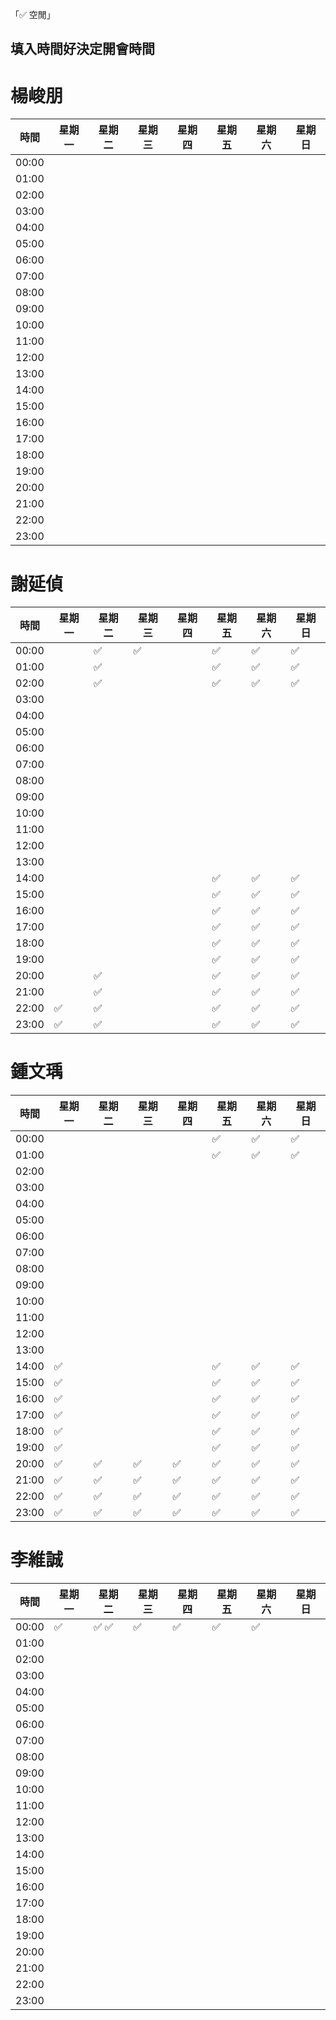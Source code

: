 「✅ 空閒」
## 填入時間好決定開會時間

# 楊峻朋	

| 時間  | 星期一 | 星期二 | 星期三 | 星期四 | 星期五 | 星期六 | 星期日 |
|------|--------|--------|--------|--------|--------|--------|--------|
| 00:00 |        |        |        |        |        |        |        |
| 01:00 |        |        |        |        |        |        |        |
| 02:00 |        |        |        |        |        |        |        |
| 03:00 |        |        |        |        |        |        |        |
| 04:00 |        |        |        |        |        |        |        |
| 05:00 |        |        |        |        |        |        |        |
| 06:00 |        |        |        |        |        |        |        |
| 07:00 |        |        |        |        |        |        |        |
| 08:00 |        |        |        |        |        |        |        |
| 09:00 |        |        |        |        |        |        |        |
| 10:00 |        |        |        |        |        |        |        |
| 11:00 |        |        |        |        |        |        |        |
| 12:00 |        |        |        |        |        |        |        |
| 13:00 |        |        |        |        |        |        |        |
| 14:00 |        |        |        |        |        |        |        |
| 15:00 |        |        |        |        |        |        |        |
| 16:00 |        |        |        |        |        |        |        |
| 17:00 |        |        |        |        |        |        |        |
| 18:00 |        |        |        |        |        |        |        |
| 19:00 |        |        |        |        |        |        |        |
| 20:00 |        |        |        |        |        |        |        |
| 21:00 |        |        |        |        |        |        |        |
| 22:00 |        |        |        |        |        |        |        |
| 23:00 |        |        |        |        |        |        |        |

# 謝延偵

| 時間  | 星期一 | 星期二 | 星期三 | 星期四 | 星期五 | 星期六 | 星期日 |
|------|--------|--------|--------|--------|--------|--------|--------|
| 00:00 |        |    ✅    |   ✅     |        |   ✅     |  ✅      |  ✅      |
| 01:00 |        |     ✅   |        |        |     ✅   |     ✅   |    ✅    |
| 02:00 |        |  ✅      |        |        |     ✅   |    ✅    |   ✅     |
| 03:00 |        |        |        |        |        |        |        |
| 04:00 |        |        |        |        |        |        |        |
| 05:00 |        |        |        |        |        |        |        |
| 06:00 |        |        |        |        |        |        |        |
| 07:00 |        |        |        |        |        |        |        |
| 08:00 |        |        |        |        |        |        |        |
| 09:00 |        |        |        |        |        |        |        |
| 10:00 |        |        |        |        |        |        |        |
| 11:00 |        |        |        |        |        |        |        |
| 12:00 |        |        |        |        |        |        |        |
| 13:00 |        |        |        |        |        |        |        |
| 14:00 |        |        |        |        |   ✅     |  ✅      | ✅       |
| 15:00 |        |        |        |        |     ✅   |    ✅    |    ✅    |
| 16:00 |        |        |        |        |    ✅    |    ✅    |  ✅      |
| 17:00 |        |        |        |        |      ✅  |      ✅  |     ✅   |
| 18:00 |        |        |        |        |   ✅    |  ✅      |  ✅      |
| 19:00 |        |        |        |        |       ✅ |    ✅    |  ✅      |
| 20:00 |        |    ✅    |        |        |    ✅    |   ✅     |    ✅    |
| 21:00 |        |      ✅  |        |        |   ✅     |     ✅   |    ✅    |
| 22:00 |    ✅    |    ✅    |        |        |  ✅      |     ✅   |   ✅     |
| 23:00 |    ✅    |     ✅   |        |        |     ✅   |   ✅     |     ✅   |

# 鍾文瑀

| 時間  | 星期一 | 星期二 | 星期三 | 星期四 | 星期五 | 星期六 | 星期日 |
|------|--------|--------|--------|--------|--------|--------|--------|
| 00:00 |        |        |        |        |    ✅    |   ✅     |    ✅    |
| 01:00 |        |        |        |        |    ✅    |   ✅     |    ✅    |
| 02:00 |        |        |        |        |        |        |        |
| 03:00 |        |        |        |        |        |        |        |
| 04:00 |        |        |        |        |        |        |        |
| 05:00 |        |        |        |        |        |        |        |
| 06:00 |        |        |        |        |        |        |        |
| 07:00 |        |        |        |        |        |        |        |
| 08:00 |        |        |        |        |        |        |        |
| 09:00 |        |        |        |        |        |        |        |
| 10:00 |        |        |        |        |        |        |        |
| 11:00 |        |        |        |        |        |        |        |
| 12:00 |        |        |        |        |        |        |        |
| 13:00 |        |        |        |        |        |        |        |
| 14:00 |    ✅    |        |        |        |    ✅    |    ✅    |    ✅    |
| 15:00 |    ✅    |        |        |        |    ✅    |    ✅    |    ✅    |
| 16:00 |    ✅    |        |        |        |    ✅    |    ✅    |    ✅    |
| 17:00 |    ✅    |        |        |        |    ✅    |    ✅    |    ✅    |
| 18:00 |    ✅    |        |        |        |    ✅    |    ✅    |    ✅    |
| 19:00 |    ✅    |        |        |        |    ✅    |    ✅    |    ✅    |
| 20:00 |    ✅    |    ✅    |    ✅    |    ✅    |    ✅    |    ✅    |    ✅    |
| 21:00 |    ✅    |    ✅    |    ✅    |    ✅    |    ✅    |    ✅    |    ✅    |
| 22:00 |    ✅    |    ✅    |    ✅    |    ✅    |    ✅    |    ✅    |    ✅    |
| 23:00 |    ✅    |    ✅    |    ✅    |    ✅    |    ✅    |    ✅    |    ✅    |

# 李維誠

| 時間  | 星期一 | 星期二 | 星期三 | 星期四 | 星期五 | 星期六 | 星期日 |
|------|--------|--------|--------|--------|--------|--------|--------|
| 00:00 |     ✅    | ✅     ✅  |    ✅  |   ✅   |   ✅    |  ✅     |        |
| 01:00 |        |        |        |        |        |        |        |
| 02:00 |        |        |        |        |        |        |        |
| 03:00 |        |        |        |        |        |        |        |
| 04:00 |        |        |        |        |        |        |        |
| 05:00 |        |        |        |        |        |        |        |
| 06:00 |        |        |        |        |        |        |        |
| 07:00 |        |        |        |        |        |        |        |
| 08:00 |        |        |        |        |        |        |        |
| 09:00 |        |        |        |        |        |        |        |
| 10:00 |        |        |        |        |        |        |        |
| 11:00 |        |        |        |        |        |        |        |
| 12:00 |        |        |        |        |        |        |        |
| 13:00 |        |        |        |        |        |        |        |
| 14:00 |        |        |        |        |        |        |        |
| 15:00 |        |        |        |        |        |        |        |
| 16:00 |        |        |        |        |        |        |        |
| 17:00 |        |        |        |        |        |        |        |
| 18:00 |        |        |        |        |        |        |        |
| 19:00 |        |        |        |        |        |        |        |
| 20:00 |        |        |        |        |        |        |        |
| 21:00 |        |        |        |        |        |        |        |
| 22:00 |        |        |        |        |        |        |        |
| 23:00 |        |        |        |        |        |        |        |

